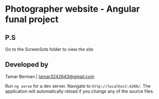 # Photographer website - Angular funal project

## P.S
Go to the ScreenSots folder to view the site

## Developed by
Tamar Berman | tamar3242643@gmail.com


Run `ng serve` for a dev server. Navigate to `http://localhost:4200/`. The application will automatically reload if you change any of the source files.